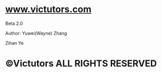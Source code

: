 # www.victutors.com
Beta 2.0

Author:
  Yuwei(Wayne) Zhang
  
  Zihan Ye



# ©Victutors ALL RIGHTS RESERVED
